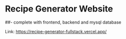 # Recipe Generator Website 
##- complete with frontend, backend and mysql database

Link: https://recipe-generator-fullstack.vercel.app/
